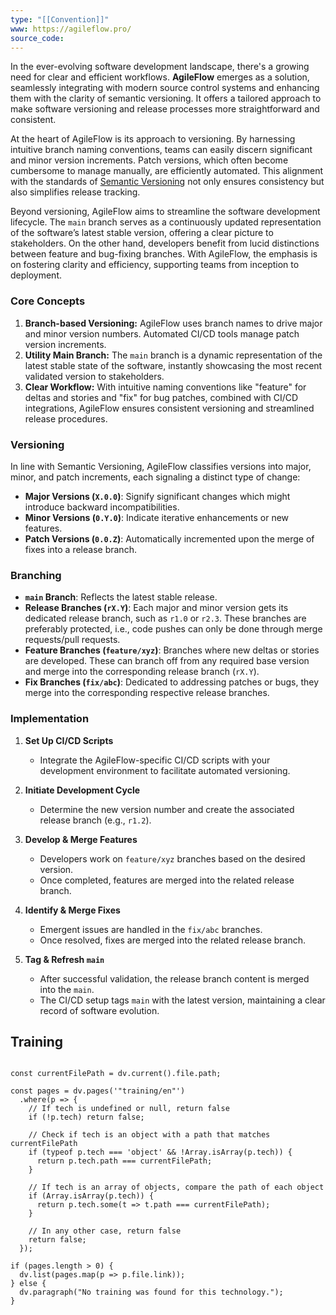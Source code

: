 ```yaml
---
type: "[[Convention]]"
www: https://agileflow.pro/
source_code:
---
```

In the ever-evolving software development landscape, there's a growing need for clear and efficient workflows. **AgileFlow** emerges as a solution, seamlessly integrating with modern source control systems and enhancing them with the clarity of semantic versioning. It offers a tailored approach to make software versioning and release processes more straightforward and consistent.

At the heart of AgileFlow is its approach to versioning. By harnessing intuitive branch naming conventions, teams can easily discern significant and minor version increments. Patch versions, which often become cumbersome to manage manually, are efficiently automated. This alignment with the standards of [Semantic Versioning](https://semver.org/) not only ensures consistency but also simplifies release tracking.

Beyond versioning, AgileFlow aims to streamline the software development lifecycle. The `main` branch serves as a continuously updated representation of the software’s latest stable version, offering a clear picture to stakeholders. On the other hand, developers benefit from lucid distinctions between feature and bug-fixing branches. With AgileFlow, the emphasis is on fostering clarity and efficiency, supporting teams from inception to deployment.

### Core Concepts

1. **Branch-based Versioning:** AgileFlow uses branch names to drive major and minor version numbers. Automated CI/CD tools manage patch version increments.
2. **Utility Main Branch:** The `main` branch is a dynamic representation of the latest stable state of the software, instantly showcasing the most recent validated version to stakeholders.
3. **Clear Workflow:** With intuitive naming conventions like "feature" for deltas and stories and "fix" for bug patches, combined with CI/CD integrations, AgileFlow ensures consistent versioning and streamlined release procedures.

### Versioning

In line with Semantic Versioning, AgileFlow classifies versions into major, minor, and patch increments, each signaling a distinct type of change:

- **Major Versions (`X.0.0`)**: Signify significant changes which might introduce backward incompatibilities.
- **Minor Versions (`0.Y.0`)**: Indicate iterative enhancements or new features.
- **Patch Versions (`0.0.Z`)**: Automatically incremented upon the merge of fixes into a release branch.

### Branching

- **`main` Branch**: Reflects the latest stable release.
- **Release Branches (`rX.Y`)**: Each major and minor version gets its dedicated release branch, such as `r1.0` or `r2.3`. These branches are preferably protected, i.e., code pushes can only be done through merge requests/pull requests.
- **Feature Branches (`feature/xyz`)**: Branches where new deltas or stories are developed. These can branch off from any required base version and merge into the corresponding release branch (`rX.Y`).
- **Fix Branches (`fix/abc`)**: Dedicated to addressing patches or bugs, they merge into the corresponding respective release branches.

### Implementation

1. **Set Up CI/CD Scripts** 
   - Integrate the AgileFlow-specific CI/CD scripts with your development environment to facilitate automated versioning.

2. **Initiate Development Cycle** 
   - Determine the new version number and create the associated release branch (e.g., `r1.2`).

3. **Develop & Merge Features** 
   - Developers work on `feature/xyz` branches based on the desired version.
   - Once completed, features are merged into the related release branch.

4. **Identify & Merge Fixes** 
   - Emergent issues are handled in the `fix/abc` branches.
   - Once resolved, fixes are merged into the related release branch.

5. **Tag & Refresh `main`** 
   - After successful validation, the release branch content is merged into the `main`.
   - The CI/CD setup tags `main` with the latest version, maintaining a clear record of software evolution.

## Training

```dataviewjs

const currentFilePath = dv.current().file.path;

const pages = dv.pages('"training/en"')
  .where(p => {
    // If tech is undefined or null, return false
    if (!p.tech) return false;

    // Check if tech is an object with a path that matches currentFilePath
    if (typeof p.tech === 'object' && !Array.isArray(p.tech)) {
      return p.tech.path === currentFilePath;
    }

    // If tech is an array of objects, compare the path of each object
    if (Array.isArray(p.tech)) {
      return p.tech.some(t => t.path === currentFilePath);
    }

    // In any other case, return false
    return false;
  });

if (pages.length > 0) {
  dv.list(pages.map(p => p.file.link));
} else {
  dv.paragraph("No training was found for this technology.");
}

```

